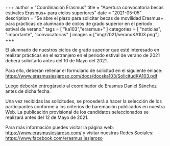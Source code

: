 +++
author = "Coordinación Erasmus"
title = "Apertura convocatoria becas estivales Erasmus+ para ciclos superiores"
date = "2021-05-05"
description = "Se abre el plazo para solicitar becas de movilidad Erasmus+ para prácticas de alumnado de ciclos de grado superior en el período estival de verano."
tags = [
    "ka103","erasmus+"
]
categories = [
    "noticias", "importante", "convocatorias"
]
images  = ["img/2021/veranoKA103.png"]
+++

El alumnado de nuestros ciclos de grado superior que esté interesado en realizar prácticas en el extranjero en el periodo estival de verano de 2021 deberá solicitarlo antes del 10 de Mayo del 2021.   

Para ello, deberán rellenar el formulario de solicitud en el siguiente enlace:   
https://www.erasmusiesjaroso.com/docs/docska103/SolicitudKA103.pdf    

Luego deberán entregárselo al coordinador de Erasmus Daniel Sánchez antes de dicha fecha.     

Una vez recibidas las solicitudes, se procederá a hacer la selección de los participantes conforme a los criterios de baremación publicados en nuestra Web. La publicación provisional de los candidatos seleccionados se realizará antes del 12 de Mayo de 2021.  

Para más información puedes visitar la página web: https://www.erasmusiesjaroso.com/ y visitar nuestras Redes Sociales: https://www.facebook.com/erasmus.iesjaroso   

